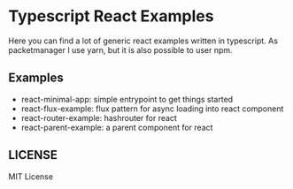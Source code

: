 # Typescript React Examples

Here you can find a lot of generic react examples written in typescript. As packetmanager I use yarn, but it is also possible to user npm.

## Examples

 * react-minimal-app: simple entrypoint to get things started
 * react-flux-example: flux pattern for async loading into react component
 * react-router-example: hashrouter for react
 * react-parent-example: a parent component for react

## LICENSE

MIT License